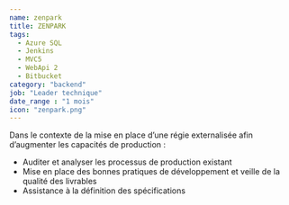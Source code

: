 ```yaml
---
name: zenpark
title: ZENPARK
tags:
  - Azure SQL
  - Jenkins
  - MVC5
  - WebApi 2
  - Bitbucket
category: "backend"
job: "Leader technique"
date_range : "1 mois"
icon: "zenpark.png"
---
```


Dans le contexte de la mise en place d’une régie externalisée afin d’augmenter les capacités de production : 

-	Auditer et analyser les processus de production existant
-	Mise en place des bonnes pratiques de développement et veille de la qualité des livrables
-	Assistance à la définition des spécifications
